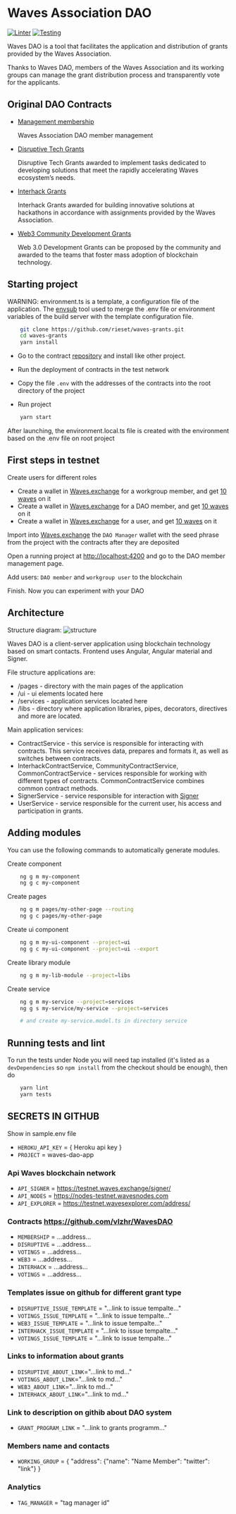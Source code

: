 # Waves Association DAO

[![Linter](https://github.com/rieset/waves-grants/workflows/Linter/badge.svg)](https://github.com/rieset/waves-grants/actions)
[![Testing](https://github.com/rieset/waves-grants/workflows/Testing/badge.svg)](https://github.com/rieset/waves-grants/actions)

Waves DAO is a tool that facilitates the application and distribution of grants
provided by the Waves Association.

Thanks to Waves DAO, members of the Waves Association and its working groups can
manage the grant distribution process and transparently vote for the applicants.

## Original DAO Contracts

- [Management membership](https://github.com/vlzhr/WavesDAO/blob/master/dao-membership.ride)

  Waves Association DAO member management

- [Disruptive Tech Grants](https://github.com/vlzhr/WavesDAO/blob/master/disruptive-grant.ride)

  Disruptive Tech Grants awarded to implement tasks dedicated to developing
  solutions that meet the rapidly accelerating Waves ecosystem’s needs.

- [Interhack Grants](https://github.com/vlzhr/WavesDAO/blob/master/interhack-grant.ride)

  Interhack Grants awarded for building innovative solutions at hackathons
  in accordance with assignments provided by the Waves Association.

- [Web3 Community Development Grants](https://github.com/vlzhr/WavesDAO/blob/master/web3-grant.ride)

  Web 3.0 Development Grants can be proposed by the community and awarded to
  the teams that foster mass adoption of blockchain technology.

## Starting project

WARNING: environment.ts is a template, a configuration file of the application.
The [envsub](https://www.npmjs.com/package/envsub) tool used to merge the .env
file or environment variables of the build server with the template
configuration file.

```bash
    git clone https://github.com/rieset/waves-grants.git
    cd waves-grants
    yarn install
```

- Go to the contract [repository](https://github.com/vlzhr/WavesDAO)
and install like other project.

- Run the deployment of contracts in the test network

- Copy the file `.env` with the addresses of the contracts into the root
directory of the project

- Run project

```bash
    yarn start
```

After launching, the environment.local.ts file is created with the environment
based on the .env file on root project

## First steps in testnet

Create users for different roles

- Create a wallet in [Waves.exchange](https://testnet.waves.exchange/) for
a workgroup member, and get [10 waves](https://testnet.wavesexplorer.com/faucet)
on it
- Create a wallet in [Waves.exchange](https://testnet.waves.exchange/) for
a DAO member, and get [10 waves](https://testnet.wavesexplorer.com/faucet) on it
- Create a wallet in [Waves.exchange](https://testnet.waves.exchange/) for a
user, and get [10 waves](https://testnet.wavesexplorer.com/faucet) on it

Import into [Waves.exchange](https://testnet.waves.exchange/) the `DAO Manager`
wallet with the seed phrase from the project with the contracts after they are deposited

Open a running project at [http://localhost:4200](http://localhost:4200) and go
to the DAO member management page.

Add users: `DAO member` and `workgroup user` to the blockchain

Finish. Now you can experiment with your DAO

## Architecture

Structure diagram:
![structure](https://raw.githubusercontent.com/rieset/waves-grants/dev/contracts/structure-diagram.png?token=AE6NWSYPSYPVIIKCQB6S7YC75HOLE)

Waves DAO is a client-server application using blockchain technology
based on smart contacts. Frontend uses Angular, Angular material and Signer.

File structure applications are:

- /pages - directory with the main pages of the application
- /ui - ui elements located here
- /services - application services located here
- /libs - directory where application libraries, pipes, decorators, directives
and more are located.

Main application services:

- ContractService - this service is responsible for interacting with contracts.
This service receives data, prepares and formats it,
as well as switches between contracts.
- InterhackContractService, CommunityContractService, CommonContractService -
services responsible for working with different types of contracts.
CommonContractService combines common contract methods.
- SignerService - service responsible for interaction with [Signer](https://github.com/wavesplatform/signer)
- UserService - service responsible for the current user, his access and
participation in grants.

## Adding modules

You can use the following commands to automatically generate modules.

Create component

```bash
    ng g m my-component
    ng g c my-component
```

Create pages

```bash
    ng g m pages/my-other-page --routing
    ng g c pages/my-other-page
```

Create ui component

```bash
    ng g m my-ui-component --project=ui
    ng g c my-ui-component --project=ui --export
```

Create library module

```bash
    ng g m my-lib-module --project=libs
```

Create service

```bash
    ng g m my-service --project=services
    ng g s my-service/my-service --project=services

    # and create my-service.model.ts in directory service
```

## Running tests and lint

To run the tests under Node you will need tap installed (it's listed as a
`devDependencies` so `npm install` from the checkout should be enough), then do

```bash
    yarn lint
    yarn tests
```

## SECRETS IN GITHUB

Show in sample.env file

- `HEROKU_API_KEY` = { Heroku api key }
- `PROJECT` = waves-dao-app

### Api Waves blockchain network

- `API_SIGNER` = <https://testnet.waves.exchange/signer/>
- `API_NODES` = <https://nodes-testnet.wavesnodes.com>
- `API_EXPLORER` = <https://testnet.wavesexplorer.com/address/>

### Contracts <https://github.com/vlzhr/WavesDAO>

- `MEMBERSHIP` = ...address...
- `DISRUPTIVE` = ...address...
- `VOTINGS` = ...address...
- `WEB3` = ...address...
- `INTERHACK` = ...address...
- `VOTINGS` = ...address...

### Templates issue on github for different grant type

- `DISRUPTIVE_ISSUE_TEMPLATE` = "...link to issue tempalte..."
- `VOTINGS_ISSUE_TEMPLATE` = "...link to issue tempalte..."
- `WEB3_ISSUE_TEMPLATE` = "...link to issue tempalte..."
- `INTERHACK_ISSUE_TEMPLATE` = "...link to issue tempalte..."
- `VOTINGS_ISSUE_TEMPLATE` = "...link to issue tempalte..."

### Links to information about grants

- `DISRUPTIVE_ABOUT_LINK`="...link to md..."
- `VOTINGS_ABOUT_LINK`="...link to md..."
- `WEB3_ABOUT_LINK`="...link to md..."
- `INTERHACK_ABOUT_LINK`="...link to md..."

### Link to description on githib about DAO system

- `GRANT_PROGRAM_LINK` = "...link to grants programm..."

### Members name and contacts

- `WORKING_GROUP` = { "address": {"name": "Name Member": "twitter": "link"} }

### Analytics

- `TAG_MANAGER` = "tag manager id"
